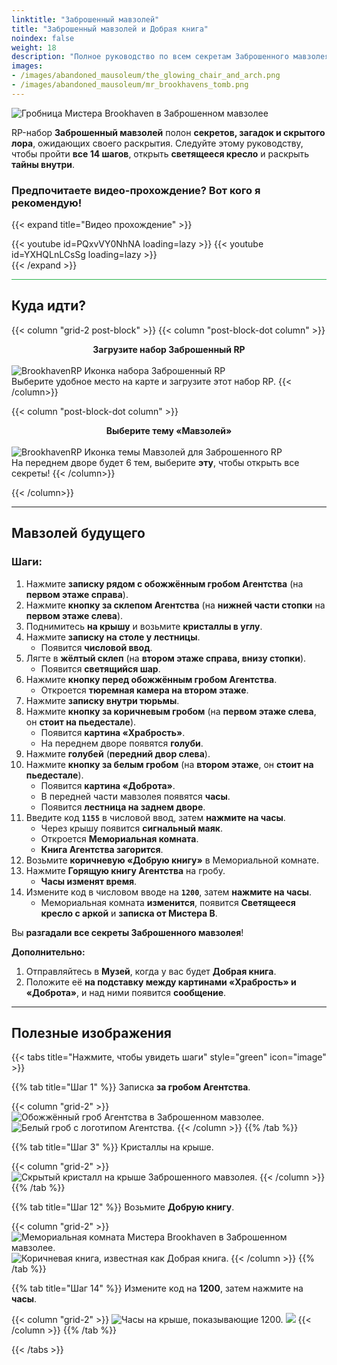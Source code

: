 ```yaml
---
linktitle: "Заброшенный мавзолей"
title: "Заброшенный мавзолей и Добрая книга"
noindex: false
weight: 18
description: "Полное руководство по всем секретам Заброшенного мавзолея RP. Разгадайте загадки, откройте светящееся кресло и раскройте скрытый лор."
images:
- /images/abandoned_mausoleum/the_glowing_chair_and_arch.png
- /images/abandoned_mausoleum/mr_brookhavens_tomb.png
---
```


![Гробница Мистера Brookhaven в Заброшенном мавзолее](/images/abandoned_mausoleum/mr_brookhavens_tomb.png?width=500px)

RP-набор **Заброшенный мавзолей** полон **секретов, загадок и скрытого лора**, ожидающих своего раскрытия. Следуйте этому руководству, чтобы пройти **все 14 шагов**, открыть **светящееся кресло** и раскрыть **тайны внутри**.

### **Предпочитаете видео-прохождение? Вот кого я рекомендую!**  

{{< expand title="Видео прохождение" >}}

<div class="grid-2 post-vid-dot">
{{< youtube id=PQxvVY0NhNA loading=lazy >}}
{{< youtube id=YXHQLnLCsSg loading=lazy >}}
</div>
{{< /expand >}}

<hr style="background-color: #28b44c" size=8>

## **Куда идти?**

{{< column "grid-2 post-block" >}}
{{< column "post-block-dot column" >}}
**<center>Загрузите набор Заброшенный RP</center>**  
![BrookhavenRP Иконка набора Заброшенный RP](/images/abandoned_mausoleum/abandoned_rp_icon.png)  
Выберите удобное место на карте и загрузите этот набор RP.
{{< /column>}}

{{< column "post-block-dot column" >}}
**<center>Выберите тему «Мавзолей»</center>**  
![BrookhavenRP Иконка темы Мавзолей для Заброшенного RP](/images/abandoned_mausoleum/mausoleum_icon.png)  
На переднем дворе будет 6 тем, выберите **эту**, чтобы открыть все секреты!
{{< /column>}}

{{< /column>}}

---

## **Мавзолей будущего**

### **Шаги:**

1. Нажмите **записку рядом с обожжённым гробом Агентства** (на **первом этаже справа**).
2. Нажмите **кнопку за склепом Агентства** (на **нижней части стопки** на **первом этаже слева**).
3. Поднимитесь **на крышу** и возьмите **кристаллы в углу**.
4. Нажмите **записку на столе у лестницы**.
   - Появится **числовой ввод**.
5. Лягте в **жёлтый склеп** (на **втором этаже справа, внизу стопки**).
   - Появится **светящийся шар**.
6. Нажмите **кнопку перед обожжённым гробом Агентства**.
   - Откроется **тюремная камера на втором этаже**.
7. Нажмите **записку внутри тюрьмы**.
8. Нажмите **кнопку за коричневым гробом** (на **первом этаже слева**, он **стоит на пьедестале**).
   - Появится **картина «Храбрость»**.
   - На переднем дворе появятся **голуби**.
9. Нажмите **голубей** (**передний двор слева**).
10. Нажмите **кнопку за белым гробом** (на **втором этаже**, он **стоит на пьедестале**).
    - Появится **картина «Доброта»**.
    - В передней части мавзолея появятся **часы**.
    - Появится **лестница на заднем дворе**.
11. Введите код **`1155`** в числовой ввод, затем **нажмите на часы**.
    - Через крышу появится **сигнальный маяк**.
    - Откроется **Мемориальная комната**.
    - **Книга Агентства загорится**.
12. Возьмите **коричневую «Добрую книгу»** в Мемориальной комнате.
13. Нажмите **Горящую книгу Агентства** на гробу.
    - **Часы изменят время**.
14. Измените код в числовом вводе на **`1200`**, затем **нажмите на часы**.
    - Мемориальная комната **изменится**, появится **Светящееся кресло с аркой** и **записка от Мистера B**.

Вы **разгадали все секреты Заброшенного мавзолея**!

**Дополнительно:**  
1. Отправляйтесь в **Музей**, когда у вас будет **Добрая книга**.  
2. Положите её **на подставку между картинами «Храбрость» и «Доброта»**, и над ними появится **сообщение**.

---

## **Полезные изображения**  

{{< tabs title="Нажмите, чтобы увидеть шаги" style="green" icon="image" >}}

{{% tab title="Шаг 1" %}}
Записка **за гробом Агентства**.

{{< column "grid-2" >}}
![Обожжённый гроб Агентства в Заброшенном мавзолее.](/images/abandoned_mausoleum/mausoleum_agency_coffin_view.png?width=400px)
![Белый гроб с логотипом Агентства.](/images/abandoned_mausoleum/mausoleum_agency_coffin_closeup.png?width=400px)
{{< /column >}}
{{% /tab %}}

{{% tab title="Шаг 3" %}}
Кристаллы на крыше.

{{< column "grid-2" >}}
![Скрытый кристалл на крыше Заброшенного мавзолея.](/images/abandoned_mausoleum/mausoleum_crystal_on_corner_of_roof.png?width=400px)
{{< /column >}}
{{% /tab %}}

{{% tab title="Шаг 12" %}}
Возьмите **Добрую книгу**.

{{< column "grid-2" >}}
![Мемориальная комната Мистера Brookhaven в Заброшенном мавзолее.](/images/abandoned_mausoleum/mausoleum_mr_brookhavens_tomb.png?width=400px)
![Коричневая книга, известная как Добрая книга.](/images/abandoned_mausoleum/mausoleum_the_good_book.png?width=400px)
{{< /column >}}
{{% /tab %}}

{{% tab title="Шаг 14" %}}
Измените код на **1200**, затем нажмите на **часы**.

{{< column "grid-2" >}}
![Часы на крыше, показывающие 1200.](/images/abandoned_mausoleum/mausoleum_1200_clock.png?width=400px)
![](/images/abandoned_mausoleum/mausoleum_the_glowing_chair_and_arch.png?width=400px)
{{< /column >}}
{{% /tab %}}

{{< /tabs >}}
